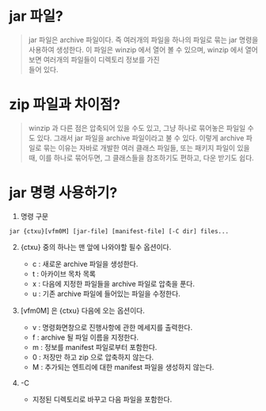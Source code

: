 # jar 파일?

> jar 파일은 archive 파일이다. 즉 여러개의 파일을 하나의 파일로 묶는 jar 명령을 사용하여 생성한다. 이 
> 파일은 winzip 에서 열어 볼 수 있으며, winzip 에서 열어보면 여러개의 파일들이 디렉토리 정보를 가진   
> 들어 있다.


# zip 파일과 차이점?

>winzip 과 다른 점은 압축되어 있을 수도 있고, 그냥 하나로 묶어놓은 파일일 수도 있다. 그래서 jar 파일을 
>archive 파일이라고 불 수 있다. 이렇게 archive 파일로 묶는 이유는 자바로 개발한 여러 클래스 파일들, 
>또는 패키지 파일이 있을 때, 이를 하나로 묶어두면, 그 클래스들을 참조하기도 편하고, 다운 받기도 쉽다.

# jar 명령 사용하기?

1. 명령 구문
```linux
jar {ctxu}[vfm0M] [jar-file] [manifest-file] [-C dir] files...
```

2. {ctxu} 중의 하나는 맨 앞에 나와야할 필수 옵션이다.
	- c : 새로운 archive 파일을 생성한다.
	- t : 아카이브 목차 목록
	- x : 다음에 지정한 파일들을 archive 파일로 압축을 푼다.
	- u : 기존 archive 파일에 들어있는 파일을 수정한다.

3. [vfm0M] 은 {ctxu} 다음에 오는 옵션이다.
	- v : 명령화면창으로 진행사항에 관한 메세지를 출력한다.
	- f : archive 될 파일 이름을 지정한다.
	- m : 정보를 manifest 파일로부터 포함한다.
	- 0 : 저장만 하고 zip 으로 압축하지 않는다.
	- M : 추가되는 엔트리에 대한 manifest 파일을 생성하지 않는다.

4. -C
	- 지정된 디렉토리로 바꾸고 다음 파일을 포함한다.
	
